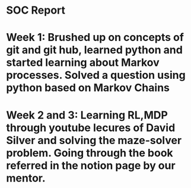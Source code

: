 # SOC Report
# Week 1: Brushed up on concepts of git and git hub, learned python and started learning about Markov processes. Solved a question using python based on Markov Chains
# Week 2 and 3: Learning RL,MDP through youtube lecures of David Silver and solving the maze-solver problem. Going through the book referred in the notion page by our mentor.
